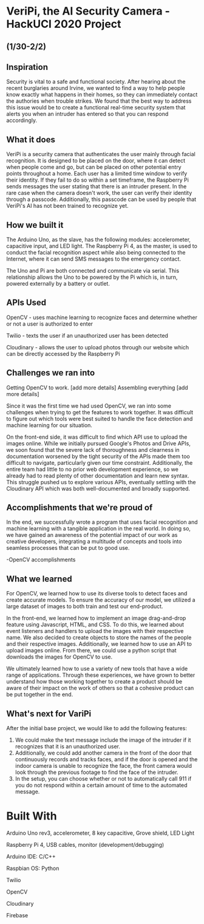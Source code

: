 # VeriPi, the AI Security Camera - HackUCI 2020 Project  
## (1/30-2/2)

## Inspiration
Security is vital to a safe and functional society. After hearing about the recent burglaries around Irvine, we wanted to find a way to help people know exactly what happens in their homes, so they can immediately contact the authories when trouble strikes. We found that the best way to address this issue would be to create a functional real-time security system that alerts you when an intruder has entered so that you can respond accordingly.

## What it does
VeriPi is a security camera that authenticates the user mainly through facial recognition. It is designed to be placed on the door, where it can detect when people come and go, but can be placed on other potential entry points throughout a home. Each user has a limited time window to verify their identity. If they fail to do so within a set timeframe, the Raspberry Pi sends messages the user stating that there is an intruder present. In the rare case when the camera doesn't work, the user can verify their identity through a passcode. Additionally, this passcode can be used by people that VeriPi's AI has not been trained to recognize yet.

## How we built it
The Arduino Uno, as the slave, has the following modules: accelerometer, capacitive input, and LED light.
The Raspberry Pi 4, as the master, is used to conduct the facial recognition aspect while also being connected to the Internet, where it can send SMS messages to the emergency contact.

The Uno and Pi are both connected and communicate via serial. This relationship allows the Uno to be powered by the Pi which is, in turn, powered externally by a battery or outlet.


## APIs Used
OpenCV - uses machine learning to recognize faces and determine whether or not a user is authorized to enter

Twilio - texts the user if an unauthorized user has been detected

Cloudinary - allows the user to upload photos through our website which can be directly accessed by the Raspberry Pi


## Challenges we ran into
Getting OpenCV to work. [add more details]
Assembling everything [add more details]

Since it was the first time we had used OpenCV, we ran into some challenges when trying to get the features to work together. It was difficult to figure out which tools were best suited to handle the face detection and machine learning for our situation.

On the front-end side, it was difficult to find which API use to upload the images online. While we initially pursued Google's Photos and Drive APIs, we soon found that the severe lack of thoroughness and clearness in documentation worsened by the tight security of the APIs made them too difficult to navigate, particularly given our time constraint. Additionally, the entire team had little to no prior web development experience, so we already had to read plenty of other documentation and learn new syntax. This struggle pushed us to explore various APIs, eventually settling with the Cloudinary API which was both well-documented and broadly supported.

## Accomplishments that we're proud of

In the end, we successfully wrote a program that uses facial recognition and machine learning with a tangible application in the real world. In doing so, we have gained an awareness of the potential impact of our work as creative developers, integrating a multitude of concepts and tools into seamless processes that can be put to good use.

-OpenCV accomplishments

## What we learned

For OpenCV, we learned how to use its diverse tools to detect faces and create accurate models. To ensure the accuracy of our model, we utilized a large dataset of images to both train and test our end-product. 

In the front-end, we learned how to implement an image drag-and-drop feature using Javascript, HTML, and CSS. To do this, we learned about event listeners and handlers to upload the images with their respective name. We also decided to create objects to store the names of the people and their respective images. Additionally, we learned how to use an API to upload images online. From there, we could use a python script that downloads the images for OpenCV to use.

We ultimately learned how to use a variety of new tools that have a wide range of applications. Through these experiences, we have grown to better understand how those working together to create a product should be aware of their impact on the work of others so that a cohesive product can be put together in the end.

## What's next for VariPi
After the initial base project, we would like to add the following features:
1. We could make the text message include the image of the intruder if it recognizes that it is an unauthorized user. 
2. Additionally, we could add another camera in the front of the door that continuously records and tracks faces, and if the door is opened and the indoor camera is unable to recognize the face, the front camera would look through the previous footage to find the face of the intruder.
3. In the setup, you can choose whether or not to automatically call 911 if you do not respond within a certain amount of time to the automated message.

# Built With
Arduino Uno rev3, accelerometer, 8 key capacitive, Grove shield, LED Light

Raspberry Pi 4, USB cables, monitor (development/debugging)

Arduino IDE: C/C++

Raspbian OS: Python

Twilio

OpenCV

Cloudinary

Firebase
